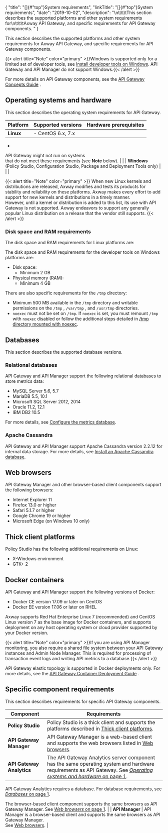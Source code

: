 {
"title": "[]{#\"top\"}System requirements",
"linkTitle": "[]{#\"top\"}System requirements",
"date": "2019-10-02",
"description": "\\n\\t\\t\\tThis section describes the supported platforms and other system requirements for\\n\\t\\t\\tAxway API Gateway, and specific requirements for API Gateway components. "
}
﻿

This section describes the supported platforms and other system requirements for
Axway API Gateway, and specific requirements for API Gateway components.

{{< alert title="Note" color="primary" >}}Windows is supported only for a limited set of developer tools, see [Install developer tools on Windows](../../../InstallGuideTopics/install_dev_tools.htm). API Gateway and API Manager do not support Windows.{{< /alert >}}

For more details on
API Gateway components, see the
[API Gateway Concepts Guide](/bundle/APIGateway_77_ConceptsGuide_allOS_en_HTML5)
.

Operating systems and hardware
------------------------------

This section describes the operating system requirements for
API Gateway.

| Platform                                                                 | Supported versions                                        | Hardware prerequisites |
|--------------------------------------------------------------------------|-----------------------------------------------------------|------------------------|
| **Linux**                                                                | -   CentOS 6.x, 7.x                                       
  -                                                          
                                                             
  API Gateway might not run on systems                       
  that do not meet these requirements (see **Note** below).  |                        |
| **Windows**                                                              
 (Policy Studio, Configuration Studio, Package and Deployment Tools only)  |                                                           |                        |

{{< alert title="Note" color="primary" >}}
When new Linux kernels and distributions are released,
Axway
modifies and tests its products for stability and reliability on these platforms.
Axway
makes every effort to add support for new kernels and distributions in a timely manner.\
However,
until a kernel or distribution is added to this list, its use with
API Gateway is not supported.
Axway
endeavors to support any generally popular Linux distribution on a release that the vendor still
supports.
{{< /alert >}}

### Disk space and RAM requirements

The disk space and RAM requirements for Linux platforms are:

The disk space and RAM requirements for the developer tools on Windows platforms are:

-   Disk space:
    -   Minimum 2 GB
-   Physical memory (RAM):
    -   Minimum 4 GB

There are also specific requirements for the `/tmp` directory:

-   Minimum 500 MB available in the
    `/tmp`
    directory and writable permissions on the
    `/tmp`
    ,
    `/var/tmp`
    , and
    `/usr/tmp`
    directories.
-   `noexec` must not be set on `/tmp`. If `noexec` is set, you must remount `/tmp` with `noexec` disabled or follow the additional steps detailed in [/tmp directory mounted with noexec](TemplateTopics/prereqs/prereqs_additional.htm#/tmp).

Databases
---------

This section describes the supported database versions.

### Relational databases

API Gateway and API Manager support the following relational databases to store metrics data:

-   MySQL Server 5.6, 5.7
-   MariaDB 5.5, 10.1
-   Microsoft SQL Server 2012, 2014
-   Oracle 11.2, 12.1
-   IBM DB2 10.5

For more details, see [Configure the metrics database](../CommonTopics/metrics_db_install.htm).

### Apache Cassandra

API Gateway and API Manager support Apache Cassandra version 2.2.12 for internal data storage. For more details, see [Install an Apache Cassandra database](cassandra_install.htm).

Web browsers
------------

API Gateway Manager and other browser-based client components support the following browsers:

-   Internet Explorer 11
-   Firefox 13.0 or higher
-   Safari 5.1.7 or higher
-   Google Chrome 19 or higher
-   Microsoft Edge (on Windows 10 only)

Thick client platforms
----------------------

Policy Studio has the following additional requirements on
Linux:

-   X-Windows environment
-   GTK+ 2

Docker containers
-----------------

API Gateway and API Manager support the following versions of Docker:

-   Docker CE version 17.09 or later on CentOS
-   Docker EE version 17.06 or later on RHEL

Axway supports Red Hat Enterprise Linux 7 (recommended) and CentOS Linux version 7 as the base image for Docker containers, and supports deployment on any host operating system or cloud provider supported by your Docker version.

{{< alert title="Note" color="primary" >}}If you are using API Manager monitoring, you also require a shared file system between your API Gateway instances and Admin Node Manager. This is required for processing of transaction event logs and writing API metrics to a database.{{< /alert >}}

API Gateway elastic topology is supported in Docker deployments only. For more details, see the
[API Gateway Container Deployment Guide](/bundle/APIGateway_77_ContainerGuide_allOS_en_HTML5/)
.

Specific component requirements
-------------------------------

This section describes requirements for specific API Gateway components.

| Component                 | Requirements                                                                                                                                                                    |
|---------------------------|---------------------------------------------------------------------------------------------------------------------------------------------------------------------------------|
| **Policy Studio**         | Policy Studio is a thick client and supports the platforms described in [Thick client platforms](#Thick).                                                                       |
| **API Gateway Manager**   | API Gateway Manager is a web-based client and supports the web browsers listed in [Web browsers](#Web).                                                                         |
| **API Gateway Analytics** | The API Gateway Analytics server component has the same operating system and hardware requirements as API Gateway. See [*Operating systems and hardware* on page 1](#Operatin). 
                                                                                                                                                                                   
  API Gateway Analytics requires a database. For database requirements, see [*Databases* on page 1](#Database).                                                                    
                                                                                                                                                                                   
  The browser-based client component supports the same browsers as API Gateway Manager. See [*Web browsers* on page 1](#Web).                                                      |
| **API Manager**           | API Manager is a browser-based client and supports the same browsers as API Gateway Manager.                                                                                    
  See [Web browsers](#Web).                                                                                                                                                        |


